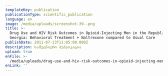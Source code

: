 ```yaml
---
templateKey: publication
publicationType: scientific_publication
language: en
image: /media/uploads/screenshot-39-.png
title: >-
  Drug Use and HIV Risk Outcomes in Opioid-Injecting Men in the Republic of
  Georgia: Behavioral Treatment + Naltrexone compared to Usual Care
publishDate: 2011-07-13T11:05:00.000Z
description: სამეცნიერო პუბლიკაცია
upload: true
enFile: >-
  /media/uploads/drug-use-and-hiv-risk-outcomes-in-opioid-injecting-men-in-the-republic-of-georgia.pdf
enLink: ''
---
```


